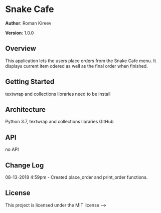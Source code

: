 # Snake Cafe

**Author**: Roman Kireev

**Version**: 1.0.0   

## Overview
This application lets the users place orders from the Snake Cafe menu. It displays current item odered as well as the final order when finished.

## Getting Started
textwrap and collections libraries need to be install 

## Architecture
Python 3.7, textwrap and collections libraries
GitHub

## API
no API

## Change Log

08-13-2018 4:59pm - Created place_order and print_order functions.

## License
This project is licensed under the MIT license
-->